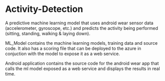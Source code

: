 # Activity-Detection

A predictive machine learning model that uses android wear sensor data (accelerometer, gyroscope, etc.) and 
predicts the activity being performed (sitting, standing, walking & laying down).

ML_Model contains the machine learning models, training data and source code. It also has a scoring file that can be deployed to the azure in conjuction with the model to expose it as a web service.


Android application contains the source code for the android wear app that calls the ml model exposed as a web service and displays the results in real time.
